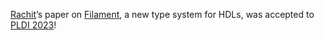[Rachit][rachit]’s paper on [Filament][], a new type system for HDLs, was accepted to [PLDI 2023][pldi]!

[rachit]: https://rachit.pl
[pldi]: https://pldi23.sigplan.org/
[filament]: filamenthdl.com